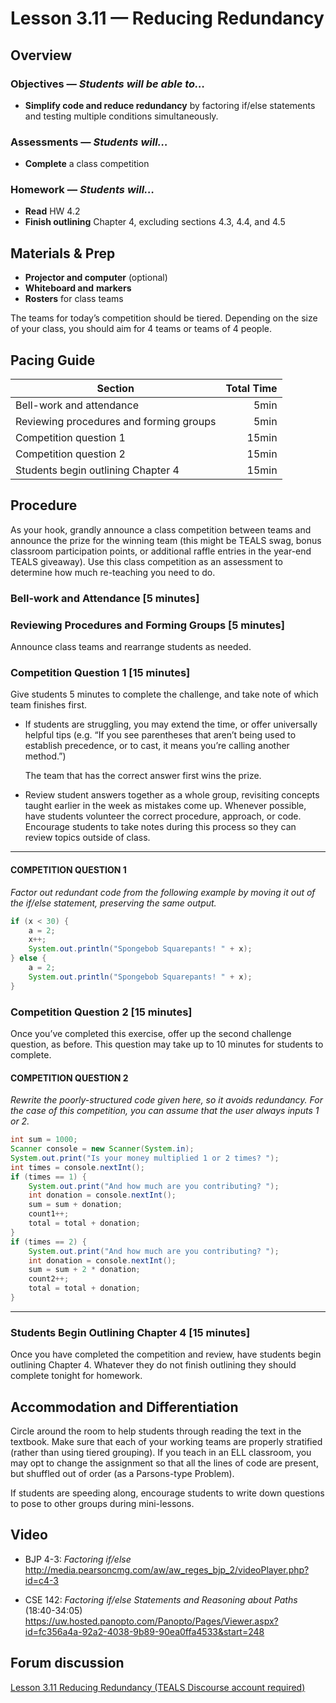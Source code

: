 Lesson 3.11 — Reducing Redundancy
====================================================================================================

Overview
--------
### Objectives — _Students will be able to…_
- **Simplify code and reduce redundancy** by factoring if/else statements and testing multiple
  conditions simultaneously.

### Assessments — _Students will…_
- **Complete** a class competition

### Homework — _Students will…_
- **Read** HW 4.2
- **Finish outlining** Chapter 4, excluding sections 4.3, 4.4, and 4.5


Materials & Prep
----------------
- **Projector and computer** (optional)
- **Whiteboard and** **markers**
- **Rosters** for class teams

The teams for today’s competition should be tiered. Depending on the size of your class, you should
aim for 4 teams or teams of 4 people.


Pacing Guide
------------
| Section                                 | Total Time |
|-----------------------------------------|-----------:|
| Bell-work and attendance                |       5min |
| Reviewing procedures and forming groups |       5min |
| Competition question 1                  |      15min |
| Competition question 2                  |      15min |
| Students begin outlining Chapter 4      |      15min |


Procedure
---------
As your hook, grandly announce a class competition between teams and announce the prize for the
winning team (this might be TEALS swag, bonus classroom participation points, or additional raffle
entries in the year-end TEALS giveaway). Use this class competition as an assessment to determine
how much re-teaching you need to do.

### Bell-work and Attendance \[5 minutes\]

### Reviewing Procedures and Forming Groups \[5 minutes\]
Announce class teams and rearrange students as needed.

### Competition Question 1 \[15 minutes\]

Give students 5 minutes to complete the challenge, and take note of which team finishes first.

- If students are struggling, you may extend the time, or offer universally helpful tips (e.g. “If
  you see parentheses that aren’t being used to establish precedence, or to cast, it means you’re
  calling another method.”)

  The team that has the correct answer first wins the prize.

- Review student answers together as a whole group, revisiting concepts taught earlier in the week
  as mistakes come up. Whenever possible, have students volunteer the correct procedure, approach,
  or code. Encourage students to take notes during this process so they can review topics outside of
  class.

----------------------------------------------------------------------------------------------------

#### COMPETITION QUESTION 1
_Factor out redundant code from the following example by moving it out of the if/else statement,
preserving the same output._

``` Java
if (x < 30) {
    a = 2;
    x++;
    System.out.println("Spongebob Squarepants! " + x);
} else {
    a = 2;
    System.out.println("Spongebob Squarepants! " + x);
}
```

### Competition Question 2 \[15 minutes\]
Once you’ve completed this exercise, offer up the second challenge question, as before. This
question may take up to 10 minutes for students to complete.

#### COMPETITION QUESTION 2
_Rewrite the poorly-structured code given here, so it avoids redundancy. For the case of this
competition, you can assume that the user always inputs 1 or 2._

``` Java
int sum = 1000;
Scanner console = new Scanner(System.in);
System.out.print("Is your money multiplied 1 or 2 times? ");
int times = console.nextInt();
if (times == 1) {
    System.out.print("And how much are you contributing? ");
    int donation = console.nextInt();
    sum = sum + donation;
    count1++;
    total = total + donation;
}
if (times == 2) {
    System.out.print("And how much are you contributing? ");
    int donation = console.nextInt();
    sum = sum + 2 * donation;
    count2++;
    total = total + donation;
}
```

----------------------------------------------------------------------------------------------------

### Students Begin Outlining Chapter 4 \[15 minutes\]
Once you have completed the competition and review, have students begin outlining Chapter 4.
Whatever they do not finish outlining they should complete tonight for homework.


Accommodation and Differentiation
---------------------------------
Circle around the room to help students through reading the text in the textbook. Make sure that
each of your working teams are properly stratified (rather than using tiered grouping). If you teach
in an ELL classroom, you may opt to change the assignment so that all the lines of code are present,
but shuffled out of order (as a Parsons-type Problem).

If students are speeding along, encourage students to write down questions to pose to other groups
during mini-lessons.


Video
-----
- BJP 4-3: _Factoring if/else_<br>
  <http://media.pearsoncmg.com/aw/aw_reges_bjp_2/videoPlayer.php?id=c4-3>

- CSE 142: _Factoring if/else Statements and Reasoning about Paths_ (18:40-34:05)<br>
  <https://uw.hosted.panopto.com/Panopto/Pages/Viewer.aspx?id=fc356a4a-92a2-4038-9b89-90ea0ffa4533&start=248>


Forum discussion
----------------
[Lesson 3.11 Reducing Redundancy (TEALS Discourse account required)](http://tealsk12.trydiscourse.com/c/unit-3/3-11-reducing-redundancy)
